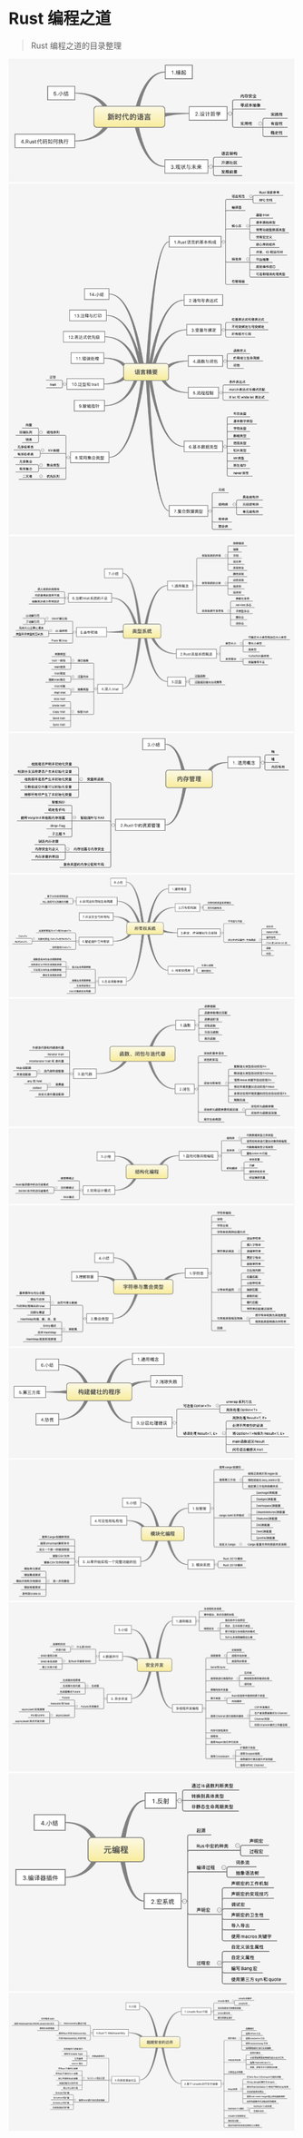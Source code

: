 # Rust 编程之道 

> Rust 编程之道的目录整理

![ch1](./pic/新时代的语言.png)
![ch2](./pic/语言精要.png)
![ch3](./pic/类型系统.png)
![ch4](./pic/内存管理.png)
![ch5](./pic/所有权系统.png)
![](./pic/函数、闭包与迭代器.png)
![](./pic/结构化编程.png)
![](./pic/字符串与集合类型.png)
![](./pic/构建健壮的程序.png)
![](./pic/模块化编程.png)
![](./pic/安全并发.png)
![](./pic/元编程.png)
![](./pic/超越安全的边界.png)
